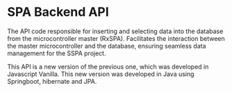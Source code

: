 # SPA Backend API
The API code responsible for inserting and selecting data into the database from the microcontroller master (RxSPA).
Facilitates the interaction between the master microcontroller and the database, ensuring seamless data management for the SSPA project.

This API is a new version of the previous one, which was developed in Javascript Vanilla. This new version was developed in Java using Springboot, hibernate and JPA.